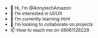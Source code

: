- 👋 Hi, I’m @AnnytechAmazon
- 👀 I’m interested in UI/UX
- 🌱 I’m currently learning html
- 💞️ I’m looking to collaborate on projects 
- 📫 How to reach me on 08061126229

<!---
AnnytechAmazon/AnnytechAmazon is a ✨ special ✨ repository because its `README.md` (this file) appears on your GitHub profile.
You can click the Preview link to take a look at your changes.
--->
